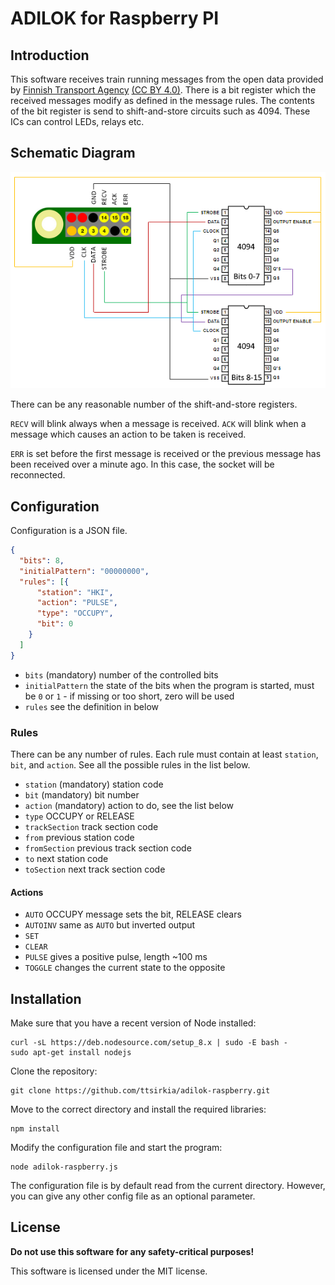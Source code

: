 # ADILOK for Raspberry PI

## Introduction

This software receives train running messages from the open data provided
by [Finnish Transport Agency](https://rata.digitraffic.fi)
[(CC BY 4.0)](http://creativecommons.org/licenses/by/4.0/). There is a bit
register which the received messages modify as defined in the message
rules. The contents of the bit register is send to shift-and-store circuits
such as 4094. These ICs can control LEDs, relays etc.

## Schematic Diagram

![schema](schema.png)

There can be any reasonable number of the shift-and-store registers.

`RECV` will blink always when a message is received. `ACK` will blink when
a message which causes an action to be taken is received.

`ERR` is set before the first message is received or the previous message
has been received over a minute ago. In this case, the socket will be
reconnected.

## Configuration

Configuration is a JSON file.

```json
{
  "bits": 8,
  "initialPattern": "00000000",
  "rules": [{
      "station": "HKI",
      "action": "PULSE",
      "type": "OCCUPY",
      "bit": 0
    }
  ]
}
```

* `bits` (mandatory) number of the controlled bits
* `initialPattern` the state of the bits when the program is started, must be `0` or `1` - if missing or too short, zero will be used
* `rules` see the definition in below


### Rules

There can be any number of rules. Each rule must contain at least `station`,
`bit`, and `action`. See all the possible rules in the list below.

* `station` (mandatory) station code
* `bit` (mandatory) bit number
* `action` (mandatory) action to do, see the list below
* `type` OCCUPY or RELEASE
* `trackSection` track section code
* `from` previous station code
* `fromSection` previous track section code
* `to` next station code
* `toSection` next track section code


#### Actions
* `AUTO` OCCUPY message sets the bit, RELEASE clears
* `AUTOINV` same as `AUTO` but inverted output
* `SET`
* `CLEAR`
* `PULSE` gives a positive pulse, length ~100 ms
* `TOGGLE` changes the current state to the opposite

## Installation

Make sure that you have a recent version of Node installed:

```
curl -sL https://deb.nodesource.com/setup_8.x | sudo -E bash -
sudo apt-get install nodejs
```

Clone the repository:

```
git clone https://github.com/ttsirkia/adilok-raspberry.git
```

Move to the correct directory and install the required libraries:

```
npm install
```

Modify the configuration file and start the program:

```
node adilok-raspberry.js
```

The configuration file is by default read from the current directory. However, you can give any other config file as an optional parameter.

## License

**Do not use this software for any safety-critical purposes!**

This software is licensed under the MIT license.
